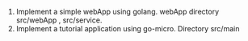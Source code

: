 
1. Implement a simple webApp using golang. webApp directory src/webApp , src/service.
2. Implement a tutorial application using go-micro. Directory src/main
